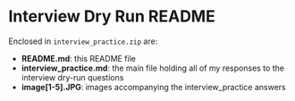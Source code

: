 # Interview Dry Run README
Enclosed in `interview_practice.zip` are:

- **README.md**: this README file
- **interview_practice.md**: the main file holding all of my responses to the interview dry-run questions
- **image[1-5].JPG**: images accompanying the interview_practice answers
